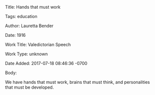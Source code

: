 Title:  Hands that must work

Tags:   education

Author: Lauretta Bender

Date:   1916

Work Title: Valedictorian Speech

Work Type: unknown

Date Added: 2017-07-18 08:46:36 -0700

Body: 

We have hands that must work, brains that must think, and personalities that must be developed.


